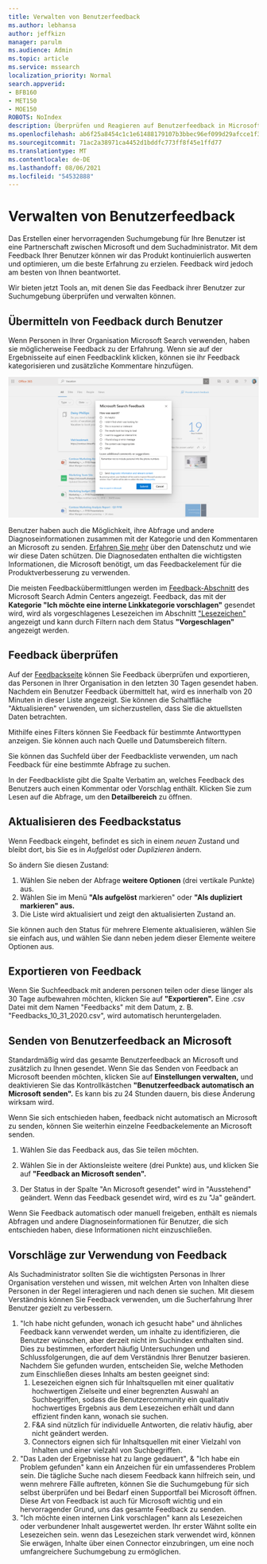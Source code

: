 ```yaml
---
title: Verwalten von Benutzerfeedback
ms.author: lebhansa
author: jeffkizn
manager: parulm
ms.audience: Admin
ms.topic: article
ms.service: mssearch
localization_priority: Normal
search.appverid:
- BFB160
- MET150
- MOE150
ROBOTS: NoIndex
description: Überprüfen und Reagieren auf Benutzerfeedback in Microsoft Search
ms.openlocfilehash: ab6f25a8454c1c1e61488179107b3bbec96ef099d29afcce1f303a7f3e7c39e1
ms.sourcegitcommit: 71ac2a38971ca4452d1bddfc773ff8f45e1ffd77
ms.translationtype: MT
ms.contentlocale: de-DE
ms.lasthandoff: 08/06/2021
ms.locfileid: "54532888"
---
```

# <a name="managing-user-feedback"></a>Verwalten von Benutzerfeedback

Das Erstellen einer hervorragenden Suchumgebung für Ihre Benutzer ist eine Partnerschaft zwischen Microsoft und dem Suchadministrator. Mit dem Feedback Ihrer Benutzer können wir das Produkt kontinuierlich auswerten und optimieren, um die beste Erfahrung zu erzielen. Feedback wird jedoch am besten von Ihnen beantwortet.

Wir bieten jetzt Tools an, mit denen Sie das Feedback ihrer Benutzer zur Suchumgebung überprüfen und verwalten können.

## <a name="how-users-submit-feedback"></a>Übermitteln von Feedback durch Benutzer

Wenn Personen in Ihrer Organisation Microsoft Search verwenden, haben sie möglicherweise Feedback zu der Erfahrung. Wenn sie auf der Ergebnisseite auf einen Feedbacklink klicken, können sie ihr Feedback kategorisieren und zusätzliche Kommentare hinzufügen.

![Globales Feedbackformular](media/feedback/feedback-global-dialog.png)

Benutzer haben auch die Möglichkeit, ihre Abfrage und andere Diagnoseinformationen zusammen mit der Kategorie und den Kommentaren an Microsoft zu senden. [Erfahren Sie mehr](https://privacy.microsoft.com/en-US/privacystatement) über den Datenschutz und wie wir diese Daten schützen. Die Diagnosedaten enthalten die wichtigsten Informationen, die Microsoft benötigt, um das Feedbackelement für die Produktverbesserung zu verwenden.

Die meisten Feedbackübermittlungen werden im [Feedback-Abschnitt](https://admin.microsoft.com/Adminportal/Home#/MicrosoftSearch/feedback) des Microsoft Search Admin Centers angezeigt. Feedback, das mit der **Kategorie "Ich möchte eine interne Linkkategorie vorschlagen"** gesendet wird, wird als vorgeschlagenes Lesezeichen im Abschnitt ["Lesezeichen"](https://admin-ignite.microsoft.com/Adminportal/Home#/MicrosoftSearch/bookmarks) angezeigt und kann durch Filtern nach dem Status **"Vorgeschlagen"** angezeigt werden.

## <a name="review-feedback"></a>Feedback überprüfen

Auf der [Feedbackseite](https://admin.microsoft.com/Adminportal/Home#/MicrosoftSearch/feedback) können Sie Feedback überprüfen und exportieren, das Personen in Ihrer Organisation in den letzten 30 Tagen gesendet haben. Nachdem ein Benutzer Feedback übermittelt hat, wird es innerhalb von 20 Minuten in dieser Liste angezeigt. Sie können die Schaltfläche "Aktualisieren" verwenden, um sicherzustellen, dass Sie die aktuellsten Daten betrachten.

Mithilfe eines Filters können Sie Feedback für bestimmte Antworttypen anzeigen. Sie können auch nach Quelle und Datumsbereich filtern.

Sie können das Suchfeld über der Feedbackliste verwenden, um nach Feedback für eine bestimmte Abfrage zu suchen.

In der Feedbackliste gibt die Spalte Verbatim an, welches Feedback des Benutzers auch einen Kommentar oder Vorschlag enthält. Klicken Sie zum Lesen auf die Abfrage, um den **Detailbereich** zu öffnen.

## <a name="update-feedback-state"></a>Aktualisieren des Feedbackstatus

Wenn Feedback eingeht, befindet es sich in einem *neuen* Zustand und bleibt dort, bis Sie es in *Aufgelöst* oder *Duplizieren* ändern.

So ändern Sie diesen Zustand:

1. Wählen Sie neben der Abfrage **weitere Optionen** (drei vertikale Punkte) aus.
1. Wählen Sie im Menü **"Als aufgelöst** markieren" oder **"Als dupliziert markieren" aus.**
1. Die Liste wird aktualisiert und zeigt den aktualisierten Zustand an.

Sie können auch den Status für mehrere Elemente aktualisieren, wählen Sie sie einfach aus, und wählen Sie dann neben jedem dieser Elemente weitere Optionen aus.

## <a name="export-feedback"></a>Exportieren von Feedback

Wenn Sie Suchfeedback mit anderen personen teilen oder diese länger als 30 Tage aufbewahren möchten, klicken Sie auf **"Exportieren".** Eine .csv Datei mit dem Namen "Feedbacks" mit dem Datum, z. B. "Feedbacks_10_31_2020.csv", wird automatisch heruntergeladen.

## <a name="send-user-feedback-to-microsoft"></a>Senden von Benutzerfeedback an Microsoft

Standardmäßig wird das gesamte Benutzerfeedback an Microsoft und zusätzlich zu Ihnen gesendet. Wenn Sie das Senden von Feedback an Microsoft beenden möchten, klicken Sie auf **Einstellungen verwalten,** und deaktivieren Sie das Kontrollkästchen **"Benutzerfeedback automatisch an Microsoft senden".** Es kann bis zu 24 Stunden dauern, bis diese Änderung wirksam wird.

Wenn Sie sich entschieden haben, feedback nicht automatisch an Microsoft zu senden, können Sie weiterhin einzelne Feedbackelemente an Microsoft senden.

1. Wählen Sie das Feedback aus, das Sie teilen möchten.
1. Wählen Sie in der Aktionsleiste weitere (drei Punkte) aus, und klicken Sie auf **"Feedback an Microsoft senden".**

1. Der Status in der Spalte "An Microsoft gesendet" wird in "Ausstehend" geändert. Wenn das Feedback gesendet wird, wird es zu "Ja" geändert.

Wenn Sie Feedback automatisch oder manuell freigeben, enthält es niemals Abfragen und andere Diagnoseinformationen für Benutzer, die sich entschieden haben, diese Informationen nicht einzuschließen.

## <a name="suggestions-on-how-to-use-feedback"></a>Vorschläge zur Verwendung von Feedback

Als Suchadministrator sollten Sie die wichtigsten Personas in Ihrer Organisation verstehen und wissen, mit welchen Arten von Inhalten diese Personen in der Regel interagieren und nach denen sie suchen. Mit diesem Verständnis können Sie Feedback verwenden, um die Sucherfahrung Ihrer Benutzer gezielt zu verbessern.

1. "Ich habe nicht gefunden, wonach ich gesucht habe" und ähnliches Feedback kann verwendet werden, um inhalte zu identifizieren, die Benutzer wünschen, aber derzeit nicht im Suchindex enthalten sind. Dies zu bestimmen, erfordert häufig Untersuchungen und Schlussfolgerungen, die auf dem Verständnis Ihrer Benutzer basieren. Nachdem Sie gefunden wurden, entscheiden Sie, welche Methoden zum Einschließen dieses Inhalts am besten geeignet sind:
    1. Lesezeichen eignen sich für Inhaltsquellen mit einer qualitativ hochwertigen Zielseite und einer begrenzten Auswahl an Suchbegriffen, sodass die Benutzercommunity ein qualitativ hochwertiges Ergebnis aus dem Lesezeichen erhält und dann effizient finden kann, wonach sie suchen.
    1. F&A sind nützlich für individuelle Antworten, die relativ häufig, aber nicht geändert werden.
    1. Connectors eignen sich für Inhaltsquellen mit einer Vielzahl von Inhalten und einer vielzahl von Suchbegriffen.
1. "Das Laden der Ergebnisse hat zu lange gedauert", & "Ich habe ein Problem gefunden" kann ein Anzeichen für ein umfassenderes Problem sein. Die tägliche Suche nach diesem Feedback kann hilfreich sein, und wenn mehrere Fälle auftreten, können Sie die Suchumgebung für sich selbst überprüfen und bei Bedarf einen Supportfall bei Microsoft öffnen. Diese Art von Feedback ist auch für Microsoft wichtig und ein hervorragender Grund, uns das gesamte Feedback zu senden.
1. "Ich möchte einen internen Link vorschlagen" kann als Lesezeichen oder verbundener Inhalt ausgewertet werden. Ihr erster Wähnt sollte ein Lesezeichen sein. wenn das Lesezeichen stark verwendet wird, können Sie erwägen, Inhalte über einen Connector einzubringen, um eine noch umfangreichere Suchumgebung zu ermöglichen.
